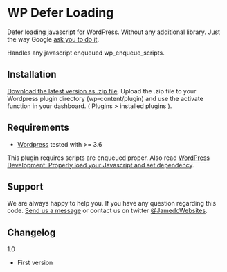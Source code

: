 WP Defer Loading
======================================

Defer loading javascript for WordPress. Without any additional library. Just the way Google [ask you to do it](https://developers.google.com/speed/docs/insights/BlockingJS).

Handles any javascript enqueued wp_enqueue_scripts.

Installation
------------

[Download the latest version as .zip file](https://github.com/bassjobsen/wp-defer-loading/archive/master.zip). Upload the .zip file to your Wordpress plugin directory (wp-content/plugin) and use the activate function in your dashboard.
( Plugins > installed plugins ).

Requirements
------------
* [Wordpress](http://wordpress.org/download/) tested with >= 3.6

This plugin requires scripts are enqueued proper. Also read [WordPress Development: Properly load your Javascript and set dependency](http://bassjobsen.weblogs.fm/wordpress-development-properly-load-javascript-set-dependency/).


Support
-------

We are always happy to help you. If you have any question regarding this code. [Send us a message](http://www.jamedowebsites.nl/contact/) or contact us on twitter [@JamedoWebsites](http://twitter.com/JamedoWebsites).

Changelog
---------

1.0

* First version



